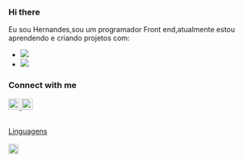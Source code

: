 ### Hi there

Eu sou Hernandes,sou um programador Front end,atualmente estou aprendendo e criando projetos com:

- <img src="https://img.shields.io/badge/HTML5-E34F26?style=for-the-badge&logo=html5&logoColor=white"> 
- <img src="https://img.shields.io/badge/CSS3-1572B6?style=for-the-badge&logo=css3&logoColor=white">
### Connect with me

<a href="https://www.instagram.com/hernandes.sn" />
<img aling="left" alt="instagram" width="22px" src="https://cdn.jsdelivr.net/npm/simple-icons@v3/icons/instagram.svg" />
<a href="https://www.linkedin.com/in/hernandessn/">

<img aling="left" alt="Linkedin" width="22px" src="https://cdn.jsdelivr.net/npm/simple-icons@v3/icons/linkedin.svg"/>
<br>
<br>
 
Linguagens
<br>
<br>
 <img aling="left" height="20px" src="https://img.shields.io/badge/JavaScript-323330?style=for-the-badge&logo=javascript&logoColor=F7DF1E" />

